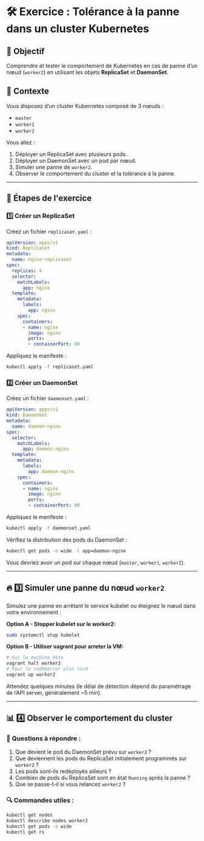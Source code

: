 # 🛠️ Exercice : Tolérance à la panne dans un cluster Kubernetes

## 🎯 Objectif

Comprendre et tester le comportement de Kubernetes en cas de panne d’un nœud (`worker2`) en utilisant les objets **ReplicaSet** et **DaemonSet**.

## 🧱 Contexte

Vous disposez d’un cluster Kubernetes composé de 3 nœuds :

- `master`
- `worker1`
- `worker2`

Vous allez :

1. Déployer un ReplicaSet avec plusieurs pods.
2. Déployer un DaemonSet avec un pod par nœud.
3. Simuler une panne de `worker2`.
4. Observer le comportement du cluster et la tolérance à la panne.

---

## 🧪 Étapes de l'exercice

### 1️⃣ Créer un ReplicaSet

Créez un fichier `replicaset.yaml` :

```yaml
apiVersion: apps/v1
kind: ReplicaSet
metadata:
  name: nginx-replicaset
spec:
  replicas: 4
  selector:
    matchLabels:
      app: nginx
  template:
    metadata:
      labels:
        app: nginx
    spec:
      containers:
      - name: nginx
        image: nginx
        ports:
        - containerPort: 80
````

Appliquez le manifeste :

```bash
kubectl apply -f replicaset.yaml
```

### 2️⃣ Créer un DaemonSet

Créez un fichier `daemonset.yaml` :

```yaml
apiVersion: apps/v1
kind: DaemonSet
metadata:
  name: daemon-nginx
spec:
  selector:
    matchLabels:
      app: daemon-nginx
  template:
    metadata:
      labels:
        app: daemon-nginx
    spec:
      containers:
      - name: nginx
        image: nginx
        ports:
        - containerPort: 80
```

Appliquez le manifeste :

```bash
kubectl apply -f daemonset.yaml
```

Vérifiez la distribution des pods du DaemonSet :

```bash
kubectl get pods -o wide -l app=daemon-nginx
```

Vous devriez avoir un pod sur chaque nœud (`master`, `worker1`, `worker2`).

---

## 🔥 3️⃣ Simuler une panne du nœud `worker2`

Simulez une panne en arrêtant le service kubelet ou éteignez le nœud dans votre environnement :

**Option A - Stopper kubelet sur le worker2:**

```bash
sudo systemctl stop kubelet
```

**Option B - Utiliser vagrant pour arreter la VM:**

```bash
# Sur la machine hôte 
vagrant halt worker2
# Pour le redémarrer plus tard
vagrant up worker2
```

Attendez quelques minutes (le délai de détection dépend du paramétrage de l’API server, généralement ~5 min).

---

## 📊 4️⃣ Observer le comportement du cluster

### 📌 Questions à répondre :

1. Que devient le pod du DaemonSet prévu sur `worker2` ?
2. Que deviennent les pods du ReplicaSet initialement programmés sur `worker2` ?
3. Les pods sont-ils redéployés ailleurs ?
4. Combien de pods du ReplicaSet sont en état `Running` après la panne ?
5. Que se passe-t-il si vous relancez `worker2` ?

### 🔍 Commandes utiles :

```bash
kubectl get nodes
kubectl describe nodes worker2
kubectl get pods -o wide
kubectl get rs
```
